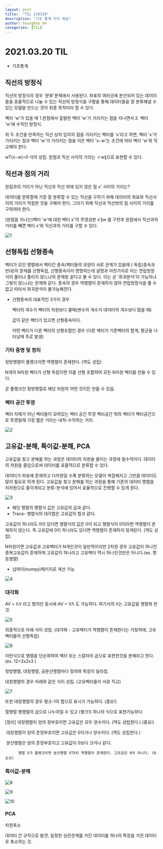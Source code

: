 ```yaml
---
layout: post
title:  "TIL 210320"
description: "기초 통계 지식 복습"
author: SeungRok OH
categories: [TIL]
---
```


# 2021.03.20 TIL

- 기초통계



## 직선의 방정식

직선의 방정식의 경우 '분류'문제에서 사용된다. 좌표의 여러곳에 분산되어 있는 데이터들을 효율적으로 나눌 수 있는 직선의 방정식을 구함을 통해 데이터들을 잘 분류해낼 수 있는 모델을 만드는 것이 최종 목적이라 할 수 있다.



벡터 'w'가 있을 때 1.원점에서 출발한 벡터 'w'가 가리키는 점을 지나면서 2. 벡터 'w'에 수직인 방정식.

위 두 조건을 만족하는 직선 상의 임의의 점을 가리키는 벡터를 'x'라고 하면, 벡터 'x'가 가리키는 점과 벡터 'w'가 가리키는 점을 이은 벡터 'x−w'는 조건에 따라 벡터 'w'와 직교해야 한다.

wT(x−w)=0 식이 성립. 원점과 직선 사이의 거리는 ∥w∥으로 표현할 수 있다.



## 직선과 점의 거리

원점과의 거리가 아닌 직선과 직선 위에 있지 않은 점 x' 사이의 거리는?

데이터를 분류할때 가장 잘 분류할 수 있는 직선을 구하기 위해 데이터의 좌표와 직선사이의 거리가 적절한 것을 구해야 한다. 그러기 위해 직선과 직선밖의 점 사이의 거리를 구하여야 한다.

(원점을 지나는)벡터 'w'에 대한 벡터 x′′의 투영성분 x′∥w 를 구한후 원점에서 직선과의 거리를 빼면 벡터 x'와 직선과의 거리를 구할 수 있다.

![1](https://user-images.githubusercontent.com/77723966/111991408-a31e0000-8b57-11eb-8a92-096dd009ee48.PNG)


## 선형독립 선형종속

벡터가 모인 행렬에서 벡터간 종속(벡터들의 모양이 서로 관계가 있을때 ) 독립(종속과 반대)의 문제를 선형독립, 선형종속이라 명명하는데 설명과 마찬가지로 이는 연립방정식이 풀리냐 풀리지 않느냐의 문제랑 같다고 볼 수 있다. 이는 곧 '회귀분석'이 가능하냐 그렇지 않느냐는 문제와 같다. 종속의 경우 역행렬이 존재하지 않아 연립방정식을 풀 수 없고 따라서 회귀분석이 불가능해진다. 

- 선형종속의 대표적인 3가지 경우

  벡터의 개수가 벡터의 차원보다 클때(변수의 개수가 데이터의 개수보다 많을 때)

  값이 같은 벡터가  있으면 선형종속이다.

  어떤 벡터가 다른 벡터의 선형조합인 경우 (다른 벡터가 기존벡터의 합계, 평균을 나타날때 주로 발생)



### 기타 증명 및 정리

정방행렬이 풀랭크이면 역행렬이 존재한다. (역도 성립)

N개의 N차원 벡터가 선형 독립이면 이를 선형 조합하여 모든 N차원 벡터를 만들 수 있다.

곧 풀랭크인 정방행렬로 해당 차원의 어떤 것이든 만들 수 있음.



### 벡터 공간 투영

벡터 자체가 아닌 벡터들이 모여있는 벡터 공간 투영 벡터공간 밖의 벡터가 벡터공간으로 투영될때 가장 짧은 거리는 내적-수직하는 거리.

![2](https://user-images.githubusercontent.com/77723966/111991431-ab763b00-8b57-11eb-85f5-0b9ac1ba4498.PNG)



## 고유값-분해, 특이값-분해, PCA

고유값을 찾고 분해를 하는 과정은 데이터의 차원을 줄이는 과정에 필수적이다. 데이터의 차원을 줄임으로써 데이터를 효율적으로 분류할 수 있다. 

데이터가 좌표에 존재하고 다차원일 수록 분류하는 모델이 복잡해지고 그만큼 데이터도 많이 필요로 하게 된다. 고유값을 찾고 분해를 하는 과정을 통해 기존의 데이터 행렬을 저차원으로 줄이게되고 분류-분석에 있어서 효율적으로 진행할 수 있게 된다.


![3](https://user-images.githubusercontent.com/77723966/111991464-b4ffa300-8b57-11eb-8abe-09404617eaf1.PNG)


- 해당 행렬의 행렬식 값은 고유값의 곱과 같다.
- Trace- 행렬식의 대각합은 고유값의 합과 같다.

고유값이 하나라도 0이 있다면 행렬식의 값은 0이 되고 행렬식이 0이라면 역행렬이 존재하지 않는다. 즉 고유값에 0이 하나라도 있다면 역행렬이 존재하지 않게된다. (역도 성립)

N차원이면 고유값과 고유벡터가 N개인것이 일반적이지만 2차원 경우 고유값이 하나인 종복고유값이 존재하며 고유값이 하나라고 고유벡터 역시 하나인것만은 아니다.(ex. 항등행렬)



- 넘파이(numpy)패키지로 계산 가능

![4](https://user-images.githubusercontent.com/77723966/111991490-baf58400-8b57-11eb-8f4c-e6cb5871a8cb.PNG)


### 대각화

AV = λV 라고 했지만 동시에 AV = VΛ 도 가능하다. 여기서의 Λ는 고유값을 행렬화 한 것.

![5](https://user-images.githubusercontent.com/77723966/111991509-bf21a180-8b57-11eb-855e-ad0c3cd3db9b.PNG)

최종적으로 아래 식이 성립. (대각화 - 고유벡터가 역행렬이 존재한다는 가정하에, 고유벡터들이 선형독립)

![6](https://user-images.githubusercontent.com/77723966/111991527-c47eec00-8b57-11eb-86d8-8cc202ef4214.PNG)

이런식으로 행렬을 단순화하여 벡터 또는 스칼라의 곱으로 표현한것을 분해라고 한다. (ex. 12=2x2x3 )



정방행렬, 대칭행렬, 공분산행렬마다 정의와 특징이 달라짐.

대칭행렬의 경우 아래와 같은 식이 성립. (고유벡터들이 서로 직교)

![7](https://user-images.githubusercontent.com/77723966/111991550-c943a000-8b57-11eb-8222-554b2fd6ba1d.PNG)

또한 대칭행렬의 경우 랭크-1의 합으로 표시가 가능하다. (중요!)

열행렬 행행렬의 곱으로 나누어질 수 있고 (랭크1) 하나의 식으로 표현가능하다.

[정리] 대칭행렬이 양의 정부호이면 고유값은 모두 양수이다. (역도 성립한다.)  (중요!)

​           대칭행렬이 양의 준정부호이면 고유값은 0이거나 양수이다. (역도 성립한다.)

​	       분산행렬은 양의 준정부호이고 고유값이 0보다 크거나 같다.

 		  행렬 X가 풀랭크이면 분산행렬 XTX의 역행렬이 존재한다. 고유값은 0이 아니다. (0 초과)

### 특이값-분해

![8](https://user-images.githubusercontent.com/77723966/111991591-d3fe3500-8b57-11eb-8789-ab94a279b2bc.PNG)

![9](https://user-images.githubusercontent.com/77723966/111991605-d6f92580-8b57-11eb-8016-130f49c9b44f.PNG)

![10](https://user-images.githubusercontent.com/77723966/111991620-da8cac80-8b57-11eb-886a-6e3f53912399.PNG)


### PCA

차원축소

데이터 간 규칙으로 발견, 일정한 상관관계를 가진 데이터를 하나의 특징을 가진 데이터로 축소하는 것.
